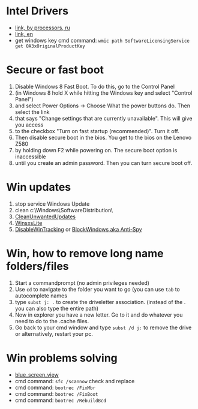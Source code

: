 # Intel Drivers

- [link, by processors, ru](http://www.intel.ru/content/www/ru/ru/support/graphics-drivers.html)
- [link, en](https://downloadcenter.intel.com/)
- get windows key cmd command: `wmic path SoftwareLicensingService get OA3xOriginalProductKey`

# Secure or fast boot

1. Disable Windows 8 Fast Boot. To do this, go to the Control Panel
2. (in Windows 8 hold X while hitting the Windows key and select "Control Panel")
3. and select Power Options -> Choose What the power buttons do. Then select the link
4. that says "Change settings that are currently unavailable". This will give you access
5. to the checkbox "Turn on fast startup (recommended)". Turn it off.
6. Then disable secure boot in the bios. You get to the bios on the Lenovo Z580
7. by holding down F2 while powering on. The secure boot option is inaccessible
8. until you create an admin password. Then you can turn secure boot off.

# Win updates

1. stop service Windows Update
2. clean c:\Windows\SoftwareDistribution\
3. [CleanUnwantedUpdates](https://github.com/KOLANICH/CleanUnwantedUpdates)
4. [WinsxsLite](https://sites.google.com/site/winsxslite/)
5. [DisableWinTracking](https://github.com/10se1ucgo/DisableWinTracking) or [BlockWindows aka Anti-Spy](https://github.com/WindowsLies/BlockWindows)

# Win, how to remove long name folders/files

1. Start a commandprompt (no admin privileges needed)
2. Use `cd` to navigate to the folder you want to go (you can use `tab` to autocomplete names
3. type `subst j: .` to create the driveletter association. (instead of the . you can also type the entire path)
4. Now in explorer you have a new letter. Go to it and do whatever you need to do to the .cache files.
5. Go back to your cmd window and type `subst /d j:` to remove the drive or alternatively, restart your pc.

# Win problems solving

- [blue_screen_view](http://www.nirsoft.net/utils/blue_screen_view.html#DownloadLinks)
- cmd command: `sfc /scannow` check and replace
- cmd command: `bootrec /FixMbr`
- cmd command: `bootrec /FixBoot`
- cmd command: `bootrec /RebuildBcd`
